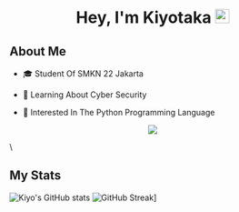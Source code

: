 <h1 align="center">Hey, I'm Kiyotaka <img src="https://media.giphy.com/media/hvRJCLFzcasrR4ia7z/giphy.gif" width="25px"></h1>

## About Me
- 🎓 Student Of SMKN 22 Jakarta 

- 🌱 Learning About Cyber Security

- 👯 Interested In The Python Programming Language 
<p  align="center">
<img src="https://user-images.githubusercontent.com/73097560/115834477-dbab4500-a447-11eb-908a-139a6edaec5c.gif"></p>\

## My Stats
![Kiyo's GitHub stats](https://github-readme-stats.vercel.app/api?username=Kyxzy&theme=outrun&show_icons=true)
![GitHub Streak](https://github-readme-streak-stats.herokuapp.com/?user=Kyxzy)]


